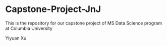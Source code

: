 # Capstone-Project-JnJ

This is the repository for our capstone project of MS Data Science program at Columbia University


Yiyuan Xu
